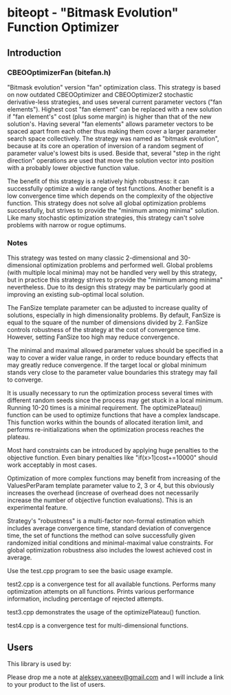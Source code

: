 # biteopt - "Bitmask Evolution" Function Optimizer #
## Introduction ##

### CBEOOptimizerFan (bitefan.h) ###

"Bitmask evolution" version "fan" optimization class. This strategy is
based on now outdated CBEOOptimizer and CBEOOptimizer2 stochastic
derivative-less strategies, and uses several current parameter vectors
("fan elements"). Highest cost "fan element" can be replaced with a new
solution if "fan element's" cost (plus some margin) is higher than that of the
new solution's. Having several "fan elements" allows parameter vectors to be
spaced apart from each other thus making them cover a larger parameter
search space collectively. The strategy was named as "bitmask evolution",
because at its core an operation of inversion of a random segment of
parameter value's lowest bits is used. Beside that, several "step in the
right direction" operations are used that move the solution vector into
position with a probably lower objective function value.

The benefit of this strategy is a relatively high robustness: it can
successfully optimize a wide range of test functions. Another benefit is a
low convergence time which depends on the complexity of the objective
function. This strategy does not solve all global optimization problems
successfully, but strives to provide the "minimum among minima" solution.
Like many stochastic optimization strategies, this strategy can't solve
problems with narrow or rogue optimums.

### Notes ###

This strategy was tested on many classic 2-dimensional and 30-dimensional
optimization problems and performed well. Global problems (with multiple local
minima) may not be handled very well by this strategy, but in practice this
strategy strives to provide the "minimum among minima" nevertheless. Due to
its design this strategy may be particularly good at improving an existing
sub-optimal local solution.

The FanSize template parameter can be adjusted to increase quality of
solutions, especially in high dimensionality problems. By default, FanSize is
equal to the square of the number of dimensions divided by 2. FanSize controls
robustness of the strategy at the cost of convergence time. However, setting
FanSize too high may reduce convergence.

The minimal and maximal allowed parameter values should be specified in a way
to cover a wider value range, in order to reduce boundary effects that may
greatly reduce convergence. If the target local or global minimum stands
very close to the parameter value boundaries this strategy may fail to
converge.

It is usually necessary to run the optimization process several times with
different random seeds since the process may get stuck in a local minimum.
Running 10-20 times is a minimal requirement. The optimizePlateau() function
can be used to optimize functions that have a complex landscape. This function
works within the bounds of allocated iteration limit, and performs
re-initializations when the optimization process reaches the plateau.

Most hard constraints can be introduced by applying huge penalties to the
objective function. Even binary penalties like "if(x>1)cost+=10000" should
work acceptably in most cases.

Optimization of more complex functions may benefit from increasing of the
ValuesPerParam template parameter value to 2, 3 or 4, but this obviously
increases the overhead (increase of overhead does not necessarily increase the
number of objective function evaluations). This is an experimental feature.

Strategy's "robustness" is a multi-factor non-formal estimation which includes
average convergence time, standard deviation of convergence time, the set of
functions the method can solve successfully given randomized initial
conditions and minimal-maximal value constraints. For global optimization
robustness also includes the lowest achieved cost in average.

Use the test.cpp program to see the basic usage example.

test2.cpp is a convergence test for all available functions. Performs many
optimization attempts on all functions. Prints various performance
information, including percentage of rejected attempts.

test3.cpp demonstrates the usage of the optimizePlateau() function.

test4.cpp is a convergence test for multi-dimensional functions.

## Users ##
This library is used by:

Please drop me a note at aleksey.vaneev@gmail.com and I will include a link to
your product to the list of users.
